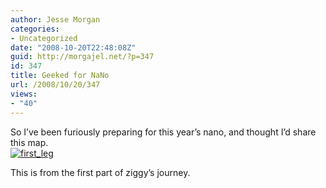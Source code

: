 ```yaml
---
author: Jesse Morgan
categories:
- Uncategorized
date: "2008-10-20T22:48:08Z"
guid: http://morgajel.net/?p=347
id: 347
title: Geeked for NaNo
url: /2008/10/20/347
views:
- "40"
---
```


So I’ve been furiously preparing for this year’s nano, and thought I’d share this map.  
[![first_leg](http://farm4.static.flickr.com/3247/2959893529_104f7aef57.jpg)](http://www.flickr.com/photos/7626534@N03/2959893529/ "first_leg by morgajel, on Flickr")

This is from the first part of ziggy’s journey.